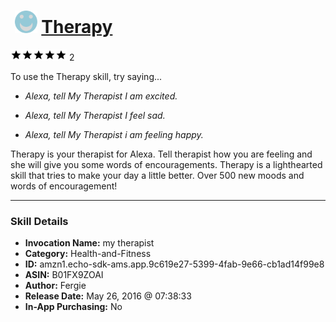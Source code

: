 # &nbsp;<img src="skill_icon" alt="Therapy icon" width="36"> [Therapy](http://alexa.amazon.com/#skills/amzn1.echo-sdk-ams.app.9c619e27-5399-4fab-9e66-cb1ad14f99e8)
![5 stars](../../images/ic_star_black_18dp_1x.png)![5 stars](../../images/ic_star_black_18dp_1x.png)![5 stars](../../images/ic_star_black_18dp_1x.png)![5 stars](../../images/ic_star_black_18dp_1x.png)![5 stars](../../images/ic_star_black_18dp_1x.png) 2

To use the Therapy skill, try saying...

* *Alexa, tell My Therapist I am excited.*

* *Alexa, tell My Therapist I feel sad.*

* *Alexa, tell My Therapist i am feeling happy.*

Therapy is your therapist for Alexa.  Tell therapist how you are feeling and she will give you some words of encouragements.  Therapy is a lighthearted skill that tries to make your day a little better.  Over 500 new moods and words of encouragement!

***

### Skill Details

* **Invocation Name:** my therapist
* **Category:** Health-and-Fitness
* **ID:** amzn1.echo-sdk-ams.app.9c619e27-5399-4fab-9e66-cb1ad14f99e8
* **ASIN:** B01FX9ZOAI
* **Author:** Fergie
* **Release Date:** May 26, 2016 @ 07:38:33
* **In-App Purchasing:** No

